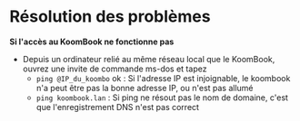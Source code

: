 # Résolution des problèmes

**Si l'accès au KoomBook ne fonctionne pas**
- Depuis un ordinateur relié au même réseau local que le KoomBook, ouvrez une invite de commande ms-dos et tapez
  - ```ping @IP_du_koombo```	ok : Si l'adresse IP est injoignable, le koombook n'a peut être pas la bonne adresse IP, ou n'est pas allumé
  - ```ping koombook.lan``` : Si ping ne résout pas le nom de domaine, c'est que l'enregistrement DNS n'est pas correct 